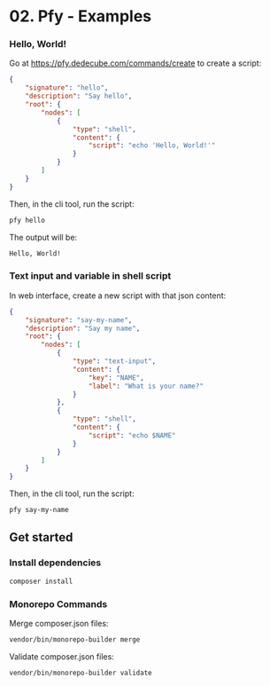 # 02. Pfy - Examples

### Hello, World!

Go at https://pfy.dedecube.com/commands/create to create a script:

```json
{
    "signature": "hello",
    "description": "Say hello",
    "root": {
        "nodes": [
            {
                "type": "shell",
                "content": {
                    "script": "echo 'Hello, World!'"
                }
            }
        ]
    }
}
```

Then, in the cli tool, run the script:

```bash
pfy hello
```

The output will be:

```bash
Hello, World!
```

### Text input and variable in shell script

In web interface, create a new script with that json content:

```json
{
    "signature": "say-my-name",
    "description": "Say my name",
    "root": {
        "nodes": [
            {
                "type": "text-input",
                "content": {
                    "key": "NAME",
                    "label": "What is your name?"
                }
            },
            {
                "type": "shell",
                "content": {
                    "script": "echo $NAME"
                }
            }
        ]
    }
}
```

Then, in the cli tool, run the script:

```bash
pfy say-my-name
```

## Get started

### Install dependencies

```bash
composer install
```

### Monorepo Commands

Merge composer.json files:

```bash
vendor/bin/monorepo-builder merge
```

Validate composer.json files:

```bash
vendor/bin/monorepo-builder validate
```
